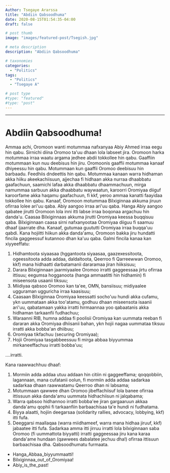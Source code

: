 ```yaml
---
Author: Tsegaye Ararssa 
title: "Abdiin Qabsoodhuma"
date: 2020-08-15T01:54:35-04:00
draft: false

# post thumb
image: "images/featured-post/Tsegish.jpg"

# meta description
description: "Abdiin Qabsoodhuma"

# taxonomies
categories: 
  - "Politics"
tags:
  - "Politics"
  - "Tsegaye A"

# post type
#type: "featured"
#type: "post"
---
```


<hr>

Abdiin Qabsoodhuma!
==================
Ammaa achi, Oromoon wanti motummaa nafxanyaa Abiy Ahmed irraa eegu hin qabu. Sirnichi diina Oromoo ta'uu dhaan lola labseet jira. Oromoon harka motummaa irraa waatu argama jedhee abdii tokkollee hin qabu. Gaaffiin motummaan kun nuu deebisus hin jiru. Oromoonis gaaffii motummaa kanaaf dhiyeessu hin qabu. 
Motummaan kun gaaffii Oromoo deebisuu hin barbaadu. Feedhiis dndeettis hin qabu. Motummaa kanaan warra hidhaman akka hiiku akeekachiisuun, ajjechaa fi hidhaan akka nurraa dhaabbatu gaafachuun, saamichi lafaa akka dhaabbatu dhaammachuun,  mirga namummaa sarbuun akka dhaabbatu waywaatun,  karoorri Oromiyaa diiguf karoorfame akka haqamu gaafachuun, fi kkf, yeroo ammaa kanatti faayidaa tokkollee hin qabu. 
Kanaaf, Oromoon motummaa Bilxiginnaa akkuma jiruun ofirraa lolee ari'uu qaba. Abiy aangoo irraa ari'uu qaba. Hanga Abiy aangoo qabatee jirutti Oromoon lola inni itti labse irraa boqonaa argachuu hin danda'u. Caasaa Bilxiginnaas akkuma jirutti Oromiyaa keessa buqqisuu qaba. Bilxiginnaan caasa sirni nafxanyootaa Oromiyaa diiguu fi saamuu dhaaf ijaarrate dha. Kanaaf, gutumaa guututti Oromiyaa irraa buqqa'uu qabdi.
Kana hojiitti hiikun akka danda'amu, Oromoon bakka jiru hundatti fincila gaggeessuf kutannoo dhan ka'uu qaba. Galmi fincila kanaa kan xiyyeeffatu:
1. Hidhamtoota siyaasaa (hggantoota siyaasaa, gaazexessitoota, ogeessitoota adda addaa, daldaltoota, Qeerroo fi Qarreewwan Oromoo, kkf) mana hidhaatti darbatamanii dararamaa jiran hiiksisuu;
2. Darara Bilxiginnaan jaarmiyaalee Oromoo irratti gaggeessaa jirtu ofirraa ittisuu; eegumsa hogganoota (hanga ammaatitti hin hidhamin) fi miseensota usaanii tiksuu;
3. Miidiyaa qabsoo Oromoo kan ta'ee, OMN, bansiisuu; midiyaalee ugguraman ugguricha irraa kaasisuu;
4. Caasaan Bilxiginnaa Oromiyaa keessatti socho'uu hundi akka cufamu, ykn uummataan akka too'atamu, godhuu dhaan miseensota isaanii ari'uu, qabatamaan yakka irratti hirmaannaa yoo qabaatanis akka hidhaman tarkaanfii fudhachuu;
5. Waraanni RIB, humna addaa fi poolisii Oromiyaa kan uummata reeban fi dararan akka Oromiyaa dhiisanii bahan, ykn hojii nagaa uummataa tiksuu irratti akka bobba'an dhiibuu;
6. Oromiyaa tikfachuu (securing Oromiyaa);
7. Hojii Oromiyaa tasgabbeessuu fi mirga abbaa biyyummaa mirkaneeffachuu irratti bobba'uu;

....irratti. 

Kana raawwachhuu dhaaf:
1. Mormiin adda addaa utuu addaan hin citiin ni gaggeeffama; qoqqobbiin, lagannaan, mana cufatanii oolun, fi mormiin adda addaa sadarkaa sadarkaa dhaan raawwatamu Qeerroo dhan ni labsama;
2. Motummaan qawwee dhan Oromoo jibeffachiisuf lola banee ofirraa ittissuun akka danda'amu uummata hidhachiisun ni jalqabama;
3. Warra qabsoo hidhannoo irratti bobba'ee jiran gargaaruun akkaa danda'amu qophii fi tarkaanfiin barbaachisaa ta'e hundi ni fudhatama.
4. Biyya alaatti, hojiin deegarsaa (solidarity rallies, advocacy, lobbying, kkf) itti fufa.
5. Deeggarsi maallaqaa (warra miidhameef, warra mana hidhaa jiruuf, kkf) jabaatee itti fufa.
Sadarkaa amma itti jirruu irratti lola bilxiginnaan saba Oromoo (fi uummattota biyyatti) irratti gaggeessaa jiru kana karaa danda'ame hundaan (qawwees dabalatee jechuu dha!) ofirraa ittisuun barbaachisaa dha.
Qabsoodhumatu furmaata. 
* Hanga_Abbaa_biyyummaatti!
* Bilxiginnaa_out_of_Oromiyaa!
* Abiy_is_the_past!
